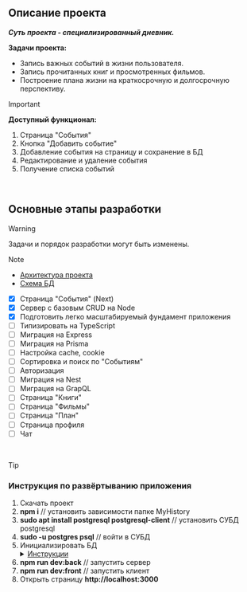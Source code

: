 ## Описание проекта

***Суть проекта - специализированный дневник.***

**Задачи проекта:**
  - Запись важных событий в жизни пользователя.
  - Запись прочитанных книг и просмотренных фильмов.
  - Построение плана жизни на краткосрочную и долгосрочную перспективу.

> [!IMPORTANT]
> **Доступный функционал:**
> 1. Страница "События"
> 2. Кнопка "Добавить событие"
> 3. Добавление события на страницу и сохранение в БД
> 4. Редактирование и удаление события
> 5. Получение списка событий

<br>

## Основные этапы разработки

> [!WARNING]
> Задачи и порядок разработки могут быть изменены.

> [!NOTE]
> - [Архитектура проекта](https://miro.com/app/board/uXjVLZMfJK0=/?share_link_id=808692328607)
> - [Схема БД](https://app.diagrams.net/#HEugeneKovalskyi%2FMyHistory%2Fmain%2Fserver%2Fdb%2Fdb.drawio#%7B%22pageId%22%3A%229f46799a-70d6-7492-0946-bef42562c5a5%22%7D)
 
- [x] Страница "События" (Next)
- [x] Сервер с базовым CRUD на Node
- [x] Подготовить легко масштабируемый фундамент приложения
- [ ] Типизировать на TypeScript
- [ ] Миграция на Express
- [ ] Миграция на Prisma
- [ ] Настройка cache, cookie
- [ ] Сортировка и поиск по "Событиям"
- [ ] Авторизация
- [ ] Миграция на Nest
- [ ] Миграция на GrapQL
- [ ] Страница "Книги"
- [ ] Страница "Фильмы"
- [ ] Страница "План"
- [ ] Страница профиля
- [ ] Чат

<br>

> [!TIP]
> ### Инструкция по развёртыванию приложения
> 1. Скачать проект
> 2. **npm i** // установить зависимости папке MyHistory
> 3. **sudo apt install postgresql postgresql-client** // установить СУБД postgresql
> 4. **sudo -u postgres psql** // войти в СУБД 
> 5. Инициализировать БД 
     <details>
        <summary><ins>Инструкции</ins></summary>
        <br>
        **-- Изменить пароль**  
        ALTER USER postgres WITH PASSWORD 'root';  
        <br>
        ** -- Создать БД**  
        CREATE DATABASE my_history;  
         <br>
        **-- Подключится к БД**   
        \c my_history;    
           <br>
        **-- Создание таблиц **  
        CREATE TABLE users (  
        id SERIAL PRIMARY KEY,  
        login VARCHAR(32) UNIQUE NOT NULL);  
        <br>
        CREATE TABLE events (  
        id BIGSERIAL PRIMARY KEY,  
        title VARCHAR(64) NOT NULL,  
        date DATE NOT NULL,  
        description TEXT,  
        user_id INTEGER REFERENCES users (id) ON DELETE CASCADE);    
        <br>
        CREATE TABLE tags (  
        name VARCHAR(64) PRIMARY KEY);  
        <br>
        CREATE TABLE events_tags (  
        event_id BIGINT REFERENCES events(id) ON DELETE CASCADE,  
        tag_name VARCHAR REFERENCES tags(name),  
        PRIMARY KEY (event_id, tag_name));  
        <br>
        CREATE TABLE photos (  
        id BIGSERIAL PRIMARY KEY,  
        path VARCHAR(256) UNIQUE NOT NULL,  
        width SMALLINT NOT NULL,  
        height SMALLINT NOT NULL,  
        event_id BIGINT REFERENCES events(id) ON DELETE CASCADE);  
        <br>
    </details>
> 6. **npm run dev:back** // запустить сервер 
> 7. **npm run dev:front** // запустить клиент 
> 8. Открыть страницу **http://localhost:3000**
